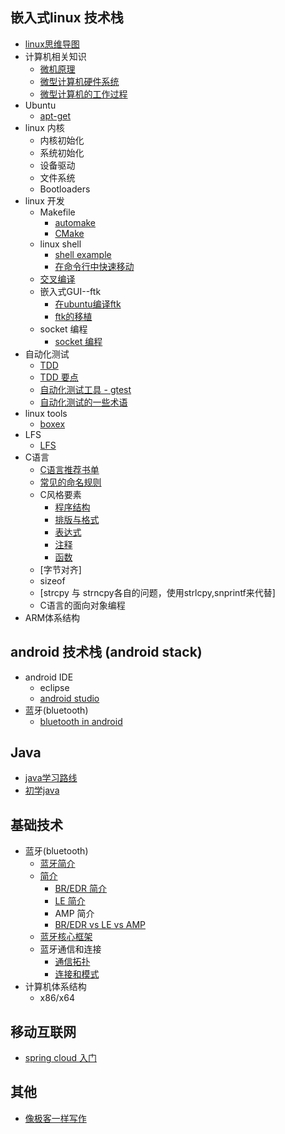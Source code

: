 

## 嵌入式linux 技术栈

* [ linux思维导图 ](./linux/linux_guide.md)
* 计算机相关知识
    * [ 微机原理 ](./linux/microcomputer_theory.md)
    * [微型计算机硬件系统](http://wjyl.csxupt.com/wjyl/OnlineClass/1.4.html)
    * [微型计算机的工作过程](http://wjyl.csxupt.com/wjyl/OnlineClass/1.5.html)
* Ubuntu
    * [ apt-get ](./linux/apt-get.md)
* linux 内核
    * 内核初始化
    * 系统初始化
    * 设备驱动
    * 文件系统
    * Bootloaders
* linux 开发
    * Makefile
        * [ automake ](./linux/automake.md)
        * [ CMake ](./linux/CMake.md)
    * linux shell
        * [ shell example ](./linux/shell_example.md)
        * [ 在命令行中快速移动 ](./linux/shell_fast_move.md)
    * [ 交叉编译 ](https://crifan.com/files/doc/docbook/cross_compile/release/html/cross_compile.html)
    * 嵌入式GUI--ftk
        * [ 在ubuntu编译ftk ](./linux/ftk_build_in_Ubuntu.md)
        * [ ftk的移植 ](./linux/ftk_port_to_Ubuntu.md)
    * socket 编程
        * [ socket 编程](./linux/socket.md)
* 自动化测试
    * [ TDD ](./linux/TDD.md)
    * [ TDD 要点 ](./linux/TDD_tips.md)
    * [ 自动化测试工具 - gtest ](./linux/UnitTest_gtest.md)
    * [ 自动化测试的一些术语 ](./linux/UnitTest_terminology.md)
* linux tools
    * [boxex](./linux/tools_boxes.md)
* LFS
    * [LFS](./linux/LFS.md)
* C语言
    * [ C语言推荐书单 ](./C/C_books.md)
    * [ 常见的命名规则 ](./C/C_naming_rule.md)
    * C风格要素
        * [ 程序结构 ](./C/C_style_program_organization.md)
        * [ 排版与格式 ](./C/C_style_program_format.md)
        * [ 表达式 ](./C/C_style_statement.md)
        * [ 注释 ](./C/C_style_comment.md)
        * [ 函数 ](./C/C_style_function.md)
    * [字节对齐]
    * sizeof
    * [strcpy 与 strncpy各自的问题，使用strlcpy,snprintf来代替]
    * C语言的面向对象编程
* ARM体系结构

## android 技术栈 (android stack)

* android IDE
    * eclipse
    * [ android studio ](./android/IDE_android_studio.md)
* 蓝牙(bluetooth)
    * [ bluetooth in android ](./android/bluetooth_android.md)

## Java

* [java学习路线](./java/java学习路线.md)
* [初学java](./java/初学java.md)

## 基础技术

* 蓝牙(bluetooth)
    * [ 蓝牙简介 ](./basic/bluetooth.md)
    * [ 简介 ](./basic/bluetooth_general_description.md)
        * [ BR/EDR 简介 ](./basic/bluetooth_overview_of_BR_EDR_operation.md)
        * [ LE 简介 ](./basic/bluetooth_overview_of_LE_operation.md)
        * AMP 简介
        * [BR/EDR vs LE vs AMP](http://www.wowotech.net.img.800cdn.com/content/uploadfile/201406/eaf01404028766.gif)
    * [ 蓝牙核心框架 ](./basic/Bluetooth_core_system_architecture.md)
    * 蓝牙通信和连接
        * [ 通信拓扑 ](./basic/bluetooth_communication_topology.md)
        * [ 连接和模式 ](./basic/bluetooth_connection_and_mode.md)
* 计算机体系结构
    * x86/x64

## 移动互联网

* [spring cloud 入门](./mobile_internet/web_server_how_to_start.md)

## 其他

* [像极客一样写作](./write_as_a_geek.md)


